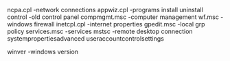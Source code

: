 ncpa.cpl  -network connections
appwiz.cpl  -programs install uninstall
control   -old control panel
compmgmt.msc  -computer management
wf.msc   -windows firewall
inetcpl.cpl -internet properties
gpedit.msc -local grp policy
services.msc -services
mstsc -remote desktop connection
systempropertiesadvanced 
useraccountcontrolsettings


winver -windows version
